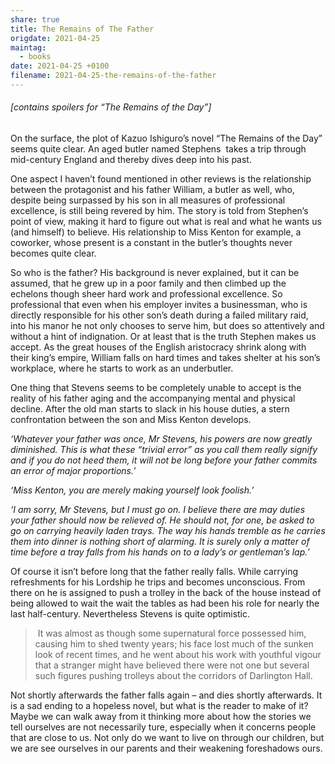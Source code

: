 ```yaml
---
share: true
title: The Remains of The Father
origdate: 2021-04-25
maintag:
  - books
date: 2021-04-25 +0100
filename: 2021-04-25-the-remains-of-the-father
---
```

###### \[contains spoilers for “The Remains of the Day”]

On the surface, the plot of Kazuo Ishiguro’s novel “The Remains of the Day” seems quite clear. An aged butler named Stephens  takes a trip through mid-century England and thereby dives deep into his past.

One aspect I haven’t found mentioned in other reviews is the relationship between the protagonist and his father William, a butler as well, who, despite being surpassed by his son in all measures of professional excellence, is still being revered by him. The story is told from Stephen’s point of view, making it hard to figure out what is real and what he wants us (and himself) to believe. His relationship to Miss Kenton for example, a coworker, whose present is a constant in the butler’s thoughts never becomes quite clear.

So who is the father? His background is never explained, but it can be assumed, that he grew up in a poor family and then climbed up the echelons though sheer hard work and professional excellence. So professional that even when his employer invites a businessman, who is directly responsible for his other son’s death during a failed military raid, into his manor he not only chooses to serve him, but does so attentively and without a hint of indignation. Or at least that is the truth Stephen makes us accept. As the great houses of the English aristocracy shrink along with their king’s empire, William falls on hard times and takes shelter at his son’s workplace, where he starts to work as an underbutler.

One thing that Stevens seems to be completely unable to accept is the reality of his father aging and the accompanying mental and physical decline. After the old man starts to slack in his house duties, a stern confrontation between the son and Miss Kenton develops.

_‘Whatever your father was once, Mr Stevens, his powers are now greatly diminished. This is what these “trivial error” as you call them really signify and if you do not heed them, it will not be long before your father commits an error of major proportions.’_ 

_‘Miss Kenton, you are merely making yourself look foolish.’_ 

_‘I am sorry, Mr Stevens, but I must go on. I believe there are may duties your father should now be relieved of. He should not, for one, be asked to go on carrying heavily laden trays. The way his hands tremble as he carries them into dinner is nothing short of alarming. It is surely only a matter of time before a tray falls from his hands on to a lady’s or gentleman’s lap.’_

Of course it isn’t before long that the father really falls. While carrying refreshments for his Lordship he trips and becomes unconscious. From there on he is assigned to push a trolley in the back of the house instead of being allowed to wait the wait the tables as had been his role for nearly the last half-century. Nevertheless Stevens is quite optimistic.

>  It was almost as though some supernatural force possessed him, causing him to shed twenty years; his face lost much of the sunken look of recent times, and he went about his work with youthful vigour that a stranger might have believed there were not one but several such figures pushing trolleys about the corridors of Darlington Hall.

Not shortly afterwards the father falls again – and dies shortly afterwards. It is a sad ending to a hopeless novel, but what is the reader to make of it? Maybe we can walk away from it thinking more about how the stories we tell ourselves are not necessarily ture, especially when it concerns people that are close to us. Not only do we want to live on through our children, but we are see ourselves in our parents and their weakening foreshadows ours.